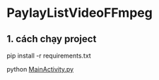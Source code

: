# PaylayListVideoFFmpeg

## 1. cách chạy project
pip install -r requirements.txt

python [MainActivity.py](MainActivity.py)